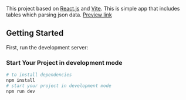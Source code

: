 This project based on [React.js](https://ru.legacy.reactjs.org/) and [Vite](https://vitejs.dev/). This is simple app that includes tables which parsing json data.
[Preview link]()

## Getting Started

First, run the development server:

### Start Your Project in development mode

```bash
# to install dependencies
npm install
# start your project in development mode
npm run dev
```
